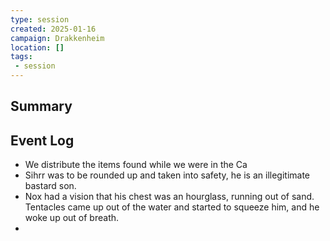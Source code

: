 ```yaml
---
type: session
created: 2025-01-16
campaign: Drakkenheim
location: []
tags:
 - session
---
```



## Summary

## Event Log

- We distribute the items found while we were in the Ca
- Sihrr was to be rounded up and taken into safety, he is an illegitimate bastard son.
- Nox had a vision that his chest was an hourglass, running out of sand. Tentacles came up out of the water and started to squeeze him, and he woke up out of breath.
- 


